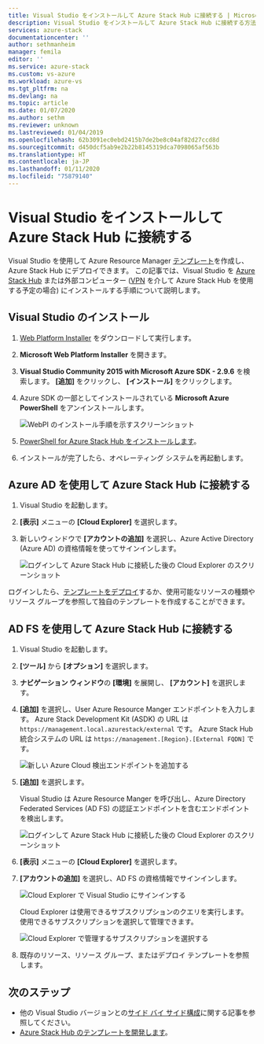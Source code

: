 ```yaml
---
title: Visual Studio をインストールして Azure Stack Hub に接続する | Microsoft Docs
description: Visual Studio をインストールして Azure Stack Hub に接続する方法について説明します。
services: azure-stack
documentationcenter: ''
author: sethmanheim
manager: femila
editor: ''
ms.service: azure-stack
ms.custom: vs-azure
ms.workload: azure-vs
ms.tgt_pltfrm: na
ms.devlang: na
ms.topic: article
ms.date: 01/07/2020
ms.author: sethm
ms.reviewer: unknown
ms.lastreviewed: 01/04/2019
ms.openlocfilehash: 62b3091ec0ebd2415b7de2be8c04af82d27ccd8d
ms.sourcegitcommit: d450dcf5ab9e2b22b8145319dca7098065af563b
ms.translationtype: HT
ms.contentlocale: ja-JP
ms.lasthandoff: 01/11/2020
ms.locfileid: "75879140"
---
```

# <a name="install-visual-studio-and-connect-to-azure-stack-hub"></a>Visual Studio をインストールして Azure Stack Hub に接続する

Visual Studio を使用して Azure Resource Manager [テンプレート](azure-stack-arm-templates.md)を作成し、Azure Stack Hub にデプロイできます。 この記事では、Visual Studio を [Azure Stack Hub](../asdk/asdk-connect.md#connect-to-azure-stack-using-rdp) または外部コンピューター ([VPN](../asdk/asdk-connect.md#connect-to-azure-stack-using-vpn) を介して Azure Stack Hub を使用する予定の場合) にインストールする手順について説明します。

## <a name="install-visual-studio"></a>Visual Studio のインストール

1. [Web Platform Installer](https://www.microsoft.com/web/downloads/platform.aspx) をダウンロードして実行します。  

2. **Microsoft Web Platform Installer** を開きます。

3. **Visual Studio Community 2015 with Microsoft Azure SDK - 2.9.6** を検索します。 **[追加]** をクリックし、 **[インストール]** をクリックします。

4. Azure SDK の一部としてインストールされている **Microsoft Azure PowerShell** をアンインストールします。

    ![WebPI のインストール手順を示すスクリーンショット](./media/azure-stack-install-visual-studio/image1.png)

5. [PowerShell for Azure Stack Hub をインストールします](../operator/azure-stack-powershell-install.md)。

6. インストールが完了したら、オペレーティング システムを再起動します。

## <a name="connect-to-azure-stack-hub-with-azure-ad"></a>Azure AD を使用して Azure Stack Hub に接続する

1. Visual Studio を起動します。

2. **[表示]** メニューの **[Cloud Explorer]** を選択します。

3. 新しいウィンドウで **[アカウントの追加]** を選択し、Azure Active Directory (Azure AD) の資格情報を使ってサインインします。  

    ![ログインして Azure Stack Hub に接続した後の Cloud Explorer のスクリーンショット](./media/azure-stack-install-visual-studio/image2.png)

ログインしたら、[テンプレートをデプロイ](azure-stack-deploy-template-visual-studio.md)するか、使用可能なリソースの種類やリソース グループを参照して独自のテンプレートを作成することができます。  

## <a name="connect-to-azure-stack-hub-with-ad-fs"></a>AD FS を使用して Azure Stack Hub に接続する

1. Visual Studio を起動します。

2. **[ツール]** から **[オプション]** を選択します。

3. **ナビゲーション ウィンドウ**の **[環境]** を展開し、 **[アカウント]** を選択します。

4. **[追加]** を選択し、User Azure Resource Manger エンドポイントを入力します。 Azure Stack Development Kit (ASDK) の URL は `https://management.local.azurestack/external` です。  Azure Stack Hub 統合システムの URL は `https://management.[Region}.[External FQDN]` です。

    ![新しい Azure Cloud 検出エンドポイントを追加する](./media/azure-stack-install-visual-studio/image5.png)

5. **[追加]** を選択します。  

    Visual Studio は Azure Resource Manger を呼び出し、Azure Directory Federated Services (AD FS) の認証エンドポイントを含むエンドポイントを検出します。

    ![ログインして Azure Stack Hub に接続した後の Cloud Explorer のスクリーンショット](./media/azure-stack-install-visual-studio/image6.png)

6. **[表示]** メニューの **[Cloud Explorer]** を選択します。

7. **[アカウントの追加]** を選択し、AD FS の資格情報でサインインします。  

    ![Cloud Explorer で Visual Studio にサインインする](./media/azure-stack-install-visual-studio/image7.png)

    Cloud Explorer は使用できるサブスクリプションのクエリを実行します。 使用できるサブスクリプションを選択して管理できます。

    ![Cloud Explorer で管理するサブスクリプションを選択する](./media/azure-stack-install-visual-studio/image8.png)

8. 既存のリソース、リソース グループ、またはデプロイ テンプレートを参照します。

## <a name="next-steps"></a>次のステップ

- 他の Visual Studio バージョンとの[サイド バイ サイド構成](/visualstudio/install/install-visual-studio-versions-side-by-side)に関する記事を参照してください。
- [Azure Stack Hub のテンプレートを開発します](azure-stack-develop-templates.md)。
